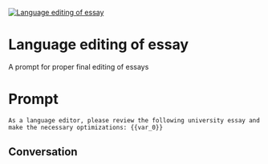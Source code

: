
[![Language editing of essay](https://flow-prompt-covers.s3.us-west-1.amazonaws.com/icon/Minimalist/i6.png)]()
# Language editing of essay 
A prompt for proper final editing of essays

# Prompt

```
As a language editor, please review the following university essay and make the necessary optimizations: {{var_0}}
```

## Conversation




